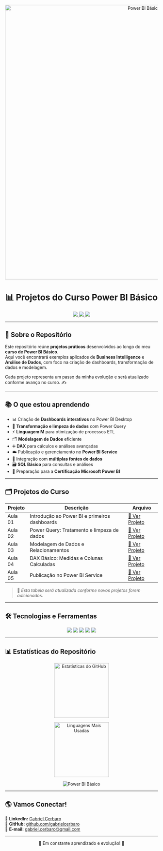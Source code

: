 <!-- Banner Personalizado -->
<p align="center">
  <img src="./A_2D_digital_graphic_banner_showcases_Gabriel_Cerb.png" alt="Power BI Básico" width="900px">
</p>

<h1 align="center">📊 Projetos do Curso Power BI Básico</h1>

<p align="center">
  <a href="https://powerbi.microsoft.com/">
    <img src="https://img.shields.io/badge/Power%20BI-Data%20Analytics-yellow?style=for-the-badge&logo=powerbi&logoColor=black">
  </a>
  <a href="https://github.com/gabrielcerbaro/PowerBiBasico">
    <img src="https://img.shields.io/badge/Status-Em%20Andamento-blue?style=for-the-badge">
  </a>
  <a href="https://linkedin.com/in/gabriel-cerbaro-4703b4239/">
    <img src="https://img.shields.io/badge/LinkedIn-Conectar-blue?style=for-the-badge&logo=linkedin">
  </a>
</p>

---

## 🚀 Sobre o Repositório
Este repositório reúne **projetos práticos** desenvolvidos ao longo do meu **curso de Power BI Básico**.  
Aqui você encontrará exemplos aplicados de **Business Intelligence** e **Análise de Dados**, com foco na criação de dashboards, transformação de dados e modelagem.

Cada projeto representa um passo da minha evolução e será atualizado conforme avanço no curso. ✍️

---

## 📚 O que estou aprendendo
- 📊 Criação de **Dashboards interativos** no Power BI Desktop  
- 🔄 **Transformação e limpeza de dados** com Power Query  
- ⚡ **Linguagem M** para otimização de processos ETL  
- 🗂️ **Modelagem de Dados** eficiente  
- ➕ **DAX** para cálculos e análises avançadas  
- ☁️ Publicação e gerenciamento no **Power BI Service**  
- 🔗 Integração com **múltiplas fontes de dados**  
- 🗃️ **SQL Básico** para consultas e análises  
- 🎯 Preparação para a **Certificação Microsoft Power BI**

---

## 🗂️ Projetos do Curso
| **Projeto** | **Descrição** | **Arquivo** |
|------------|---------------|-------------|
| Aula 01 | Introdução ao Power BI e primeiros dashboards | [🔗 Ver Projeto](./aula01.pbix) |
| Aula 02 | Power Query: Tratamento e limpeza de dados | [🔗 Ver Projeto](./aula02.pbix) |
| Aula 03 | Modelagem de Dados e Relacionamentos | [🔗 Ver Projeto](./aula03.pbix) |
| Aula 04 | DAX Básico: Medidas e Colunas Calculadas | [🔗 Ver Projeto](./aula04.pbix) |
| Aula 05 | Publicação no Power BI Service | [🔗 Ver Projeto](./aula05.pbix) |

> 📌 *Esta tabela será atualizada conforme novos projetos forem adicionados.*

---

## 🛠️ Tecnologias e Ferramentas
<p align="center">
  <img src="https://img.shields.io/badge/-Power%20BI-ffd700?style=for-the-badge&logo=powerbi&logoColor=black" />
  <img src="https://img.shields.io/badge/-Power%20Query-006400?style=for-the-badge" />
  <img src="https://img.shields.io/badge/-DAX-0078D4?style=for-the-badge" />
  <img src="https://img.shields.io/badge/-SQL-4B8BBE?style=for-the-badge&logo=postgresql&logoColor=white" />
  <img src="https://img.shields.io/badge/-Excel-217346?style=for-the-badge&logo=microsoft-excel&logoColor=white" />
</p>

---

## 📊 Estatísticas do Repositório

<p align="center">
  <!-- Estatísticas Gerais -->
  <img height="180em" src="https://github-readme-stats.vercel.app/api?username=gabrielcerbaro&show_icons=true&theme=vision-friendly-dark&include_all_commits=true&count_private=true" alt="Estatísticas do GitHub" />
</p>

<p align="center">
  <!-- Linguagens Mais Usadas -->
  <img height="180em" src="https://github-readme-stats.vercel.app/api/top-langs/?username=gabrielcerbaro&layout=compact&langs_count=6&theme=vision-friendly-dark" alt="Linguagens Mais Usadas" />
</p>

<p align="center">
  <!-- Card do Repositório -->
  <img src="https://github-readme-stats.vercel.app/api/pin/?username=gabrielcerbaro&repo=PowerBiBasico&theme=vision-friendly-dark" alt="Power BI Básico" />
</p>

---

## 🌎 Vamos Conectar!
💼 **LinkedIn:** [Gabriel Cerbaro](https://www.linkedin.com/in/gabriel-cerbaro-4703b4239/)  
📌 **GitHub:** [github.com/gabrielcerbaro](https://github.com/gabrielcerbaro)  
📧 **E-mail:** gabriel.cerbaro@gmail.com  

---
<p align="center">🚀 Em constante aprendizado e evolução! 🚀</p>
